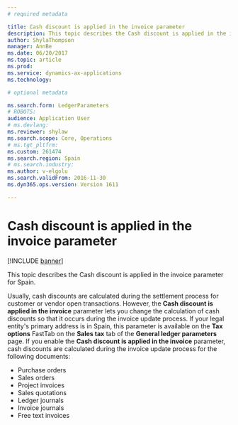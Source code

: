 ```yaml
---
# required metadata

title: Cash discount is applied in the invoice parameter
description: This topic describes the Cash discount is applied in the invoice parameter for Spain.
author: ShylaThompson
manager: AnnBe
ms.date: 06/20/2017
ms.topic: article
ms.prod: 
ms.service: dynamics-ax-applications
ms.technology: 

# optional metadata

ms.search.form: LedgerParameters
# ROBOTS: 
audience: Application User
# ms.devlang: 
ms.reviewer: shylaw
ms.search.scope: Core, Operations
# ms.tgt_pltfrm: 
ms.custom: 261474
ms.search.region: Spain
# ms.search.industry: 
ms.author: v-elgolu
ms.search.validFrom: 2016-11-30
ms.dyn365.ops.version: Version 1611

---
```


# Cash discount is applied in the invoice parameter

[!INCLUDE [banner](../includes/banner.md)]

This topic describes the Cash discount is applied in the invoice parameter for Spain.

Usually, cash discounts are calculated during the settlement process for customer or vendor open transactions. However, the **Cash discount is applied in the invoice** parameter lets you change the calculation of cash discounts so that it occurs during the invoice update process. If your legal entity's primary address is in Spain, this parameter is available on the **Tax options** FastTab on the **Sales tax** tab of the **General ledger parameters** page. If you enable the **Cash discount is applied in the invoice** parameter, cash discounts are calculated during the invoice update process for the following documents:

-   Purchase orders
-   Sales orders
-   Project invoices
-   Sales quotations
-   Ledger journals
-   Invoice journals
-   Free text invoices




